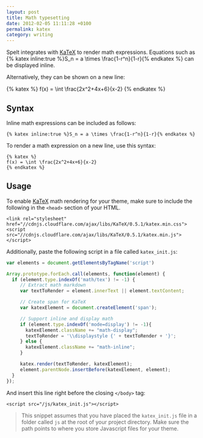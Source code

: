 ```yaml
---
layout: post
title: Math typesetting
date: 2012-02-05 11:11:28 +0100
permalink: katex
category: writing
---
```


Spelt integrates with [KaTeX](http://khan.github.io/KaTeX/) to render math expressions. Equations such as {% katex inline:true %}S_n = a \times \frac{1-r^n}{1-r}{% endkatex %}
 can be displayed inline.

Alternatively, they can be shown on a new line:

{% katex %}
f(x) = \int \frac{2x^2+4x+6}{x-2}
{% endkatex %}

## Syntax

Inline math expressions can be included as follows:

<pre><code>&#123;% katex inline:true %}S_n = a \times \frac{1-r^n}{1-r}&#123;% endkatex %}</code></pre>

To render a math expression on a new line, use this syntax:

<pre><code>&#123;% katex %}
f(x) = \int \frac{2x^2+4x+6}{x-2}
&#123;% endkatex %}</code></pre>

## Usage

To enable [KaTeX](http://khan.github.io/KaTeX/) math rendering for your theme, make sure to include the following in the `<head>` section of your HTML.

```
<link rel="stylesheet" href="//cdnjs.cloudflare.com/ajax/libs/KaTeX/0.5.1/katex.min.css">
<script src="//cdnjs.cloudflare.com/ajax/libs/KaTeX/0.5.1/katex.min.js"></script>
```

Additionally, paste the following script in a file called `katex_init.js`:

```js
var elements = document.getElementsByTagName('script')

Array.prototype.forEach.call(elements, function(element) {
  if (element.type.indexOf('math/tex') != -1) {
     // Extract math markdown
     var textToRender = element.innerText || element.textContent;

     // Create span for KaTeX
     var katexElement = document.createElement('span');

     // Support inline and display math
     if (element.type.indexOf('mode=display') != -1){
       katexElement.className += "math-display";
       textToRender = '\\displaystyle {' + textToRender + '}';
     } else {
       katexElement.className += "math-inline";
     }

     katex.render(textToRender, katexElement);
     element.parentNode.insertBefore(katexElement, element);
  }
});
```

And insert this line right before the closing `</body>` tag: 

```
<script src="/js/katex_init.js"></script>
```

> This snippet assumes that you have placed the `katex_init.js` file in a folder called `js` at the root of your project directory. Make sure the path points to where you store Javascript files for your theme.
